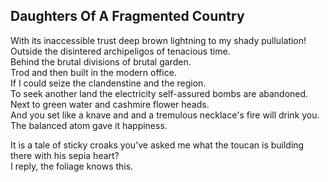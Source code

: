 Daughters Of A Fragmented Country
---------------------------------
With its inaccessible trust deep brown lightning to my shady pullulation!  
Outside the disintered archipeligos of tenacious time.  
Behind the brutal divisions of brutal garden.  
Trod and then built in the modern office.  
If I could seize the clandenstine and the region.  
To seek another land the electricity self-assured bombs are abandoned.  
Next to green water and cashmire flower heads.  
And you set like a knave and and a tremulous necklace's fire will drink you.  
The balanced atom gave it happiness.  
  
It is a tale of sticky croaks you've asked me what the toucan is building there with his sepia heart?  
I reply, the foliage knows this.  
